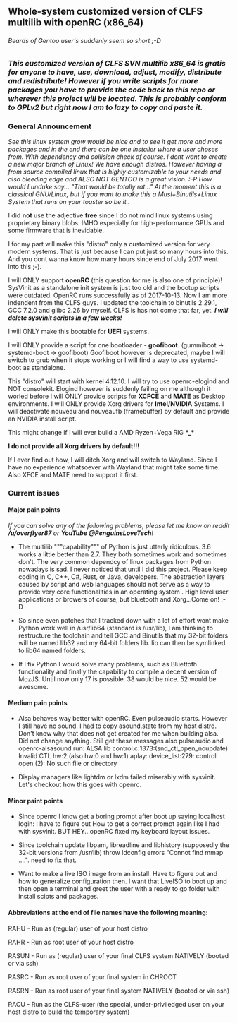 ## Whole-system customized version of CLFS multilib with openRC (x86_64)

###### Beards of Gentoo user's suddenly seem so short ;-D

### *This customized version of CLFS SVN multilib x86_64 is gratis for anyone to have, use, download, adjust, modify, distribute and redistribute! However if you write scripts for more packages you have to provide the code back to this repo or wherever this project will be located. This is probably conform to GPLv2 but right now I am to lazy to copy and paste it.*

### General Announcement

*See this linux system grow would be nice and to see it get more and more packages and in the end there can be one installer where a user choses from. With dependency and collision check of course. I dont want to create a new major branch of Linux! We have enough distros. However having a from source compiled linux that is highly customizable to your needs and also bleeding edge and ALSO NOT GENTOO is a great vision. :-P How would Lunduke say... "That would be totally rat..." At the moment this is a classical GNU/Linux, but if you want to make this a Musl+Binutils+Linux System that runs on your toaster so be it..*

I did **not** use the adjective **free** since I do not mind linux systems using proprietary binary blobs. IMHO especially for high-performance GPUs and some firmware that is inevidable.

I for my part will make this "distro" only a customized version for very modern systems. That is just because I can put just so many hours into this. And you dont wanna know how many hours since end of July 2017 went into this ;-).

I will ONLY support **openRC** (this question for me is also one of principle)!
SysVinit as a standalone init system is just too old and the bootup scripts were outdated. OpenRC runs successfully as of        2017-10-13. Now I am more indendent from the CLFS guys. I updated the toolchain to binutils 2.29.1, GCC 7.2.0 and glibc 2.26 by myself. CLFS is has not come that far, yet. **_I will delete sysvinit scripts in a few weeks!_**

I will ONLY make this bootable for **UEFI** systems.

I will ONLY provide a script for one bootloader - **goofiboot**. (gummiboot -> systemd-boot -> goofiboot)
Goofiboot however is deprecated, maybe I will switch to grub when it stops working or I will find a way to use systemd-boot as standalone.

This "distro" will start with kernel 4.12.10.
I will try to use openrc-elogind and NOT consolekit. Elogind however is suddenly failing on me although it worled before
I will ONLY provide scripts for **XCFCE** and **MATE** as Desktop environments.
I will ONLY provide Xorg drivers for **Intel/NVIDIA** Systems.
I will deactivate nouveau and nouveaufb (framebuffer) by default and provide an NVIDIA install script.

This might change if I will ever build a AMD Ryzen+Vega RIG __*__**_**__*__

**I do not provide all Xorg drivers by default!!!**

If I ever find out how, I will ditch Xorg and will switch to Wayland. Since I have no experience whatsoever with Wayland that might take some time. Also XFCE and MATE need to support it first.

### Current issues

#### Major pain points 

*If you can solve any of the following problems, please let me know on reddit __/u/overflyer87__ or __YouTube @PenguinsLoveTech__!*

* The multilib """capability""" of Python is just utterly ridiculous. 3.6 works a little better than 2.7. They both sometimes work and sometimes don't. The very common dependcy of linux packages from Python nowadays is sad. I never noticed that until I did this project. Please keep coding in C, C++, C#, Rust, or Java, developers. The abstraction layers caused by script and web languages should not serve as a way to provide very core functionalities in an operating system  </rant>. High level user applications or browers of course, but bluetooth and Xorg...Come on! :-D

* So since even patches that I tracked down with a lot of effort wont make Python work well in /usr/lib64 (standard is /usr/lib), I am thinking to restructure the toolchain and tell GCC and Binutils that my 32-bit folders will be named lib32 and my 64-bit folders lib. lib can then be symlinked to lib64 named folders.

* If I fix Python I would solve many problems, such as Bluettoth functionality and finally the capability to compile a decent version of MozJS. Until now only 17 is possible. 38 would be nice. 52 would be awesome.

#### Medium pain points

* Alsa behaves way better with openRC. Even pulseaudio starts. However I still have no sound. I had to copy asound.state from my host distro. Don't know why that does not get created for me when building alsa. Did not change anything. Still get these messages also pulseaudio and openrc-alsasound run: 
ALSA lib control.c:1373:(snd_ctl_open_noupdate) Invalid CTL hw:2 (also hw:0 and hw:1)
aplay: device_list:279: control open (2): No such file or directory

* Display managers like lightdm or lxdm failed miserably with sysvinit. Let's checkout how this goes with openrc.

#### Minor paint points

* Since openrc I know get a boring prompt after boot up saying localhost login: I have to figure out How to get a correct prompt again like I had with sysvinit. BUT HEY...openRC fixed my keyboard layout issues.

* Since toolchain update libpam, libreadline and libhistory (supposedly the 32-bit versions from /usr/lib) throw ldconfig errors "Connot find mmap ....". need to fix that.

* Want to make a live ISO image from an install. Have to figure out and how to generalize configuration then. I want that LiveISO to boot up and then open a terminal and greet the user with a ready to go folder with install scipts and packages.

#### Abbreviations at the end of file names have the following meaning:

RAHU - Run as (regular) user of your host distro

RAHR - Run as root user of your host distro

RASUN - Run as (regular) user of your final CLFS system NATIVELY (booted or via ssh)

RASRC - Run as root user of your final system in CHROOT

RASRN - Run as root user of your final system NATIVELY (booted or via ssh)

RACU - Run as the CLFS-user (the special, under-priviledged user on your host distro to build the temporary system)
